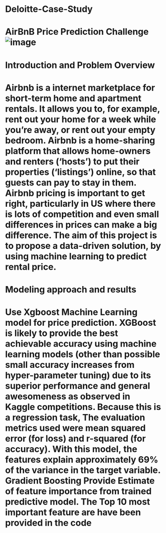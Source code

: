 # Deloitte-Case-Study
# AirBnB Price Prediction Challenge![image](https://user-images.githubusercontent.com/65482076/137107958-4acc1fd3-f719-4000-8c1b-d1aa31811e37.png)
# Introduction and Problem Overview
# Airbnb is a internet marketplace for short-term home and apartment rentals. It allows you to, for example, rent out your home for a week while you’re away, or rent out your empty bedroom. Airbnb is a home-sharing platform that allows home-owners and renters (‘hosts’) to put their properties (‘listings’) online, so that guests can pay to stay in them. Airbnb pricing is important to get right, particularly in US where there is lots of competition and even small differences in prices can make a big difference. The aim of this project is to propose a data-driven solution, by using machine learning to predict rental price.
# Modeling approach and results
# Use Xgboost Machine Learning model for price prediction. XGBoost is likely to provide the best achievable accuracy using machine learning models (other than possible small accuracy increases from hyper-parameter tuning) due to its superior performance and general awesomeness as observed in Kaggle competitions. Because this is a regression task, The evaluation metrics used were mean squared error (for loss) and r-squared (for accuracy). With this model, the features explain approximately 69% of the variance in the target variable. Gradient Boosting Provide Estimate of feature importance from trained predictive model. The Top 10 most important feature are have been provided in the code
